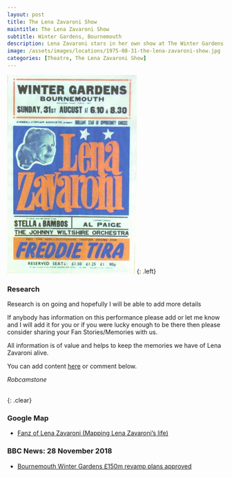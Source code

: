 ```yaml
---
layout: post
title: The Lena Zavaroni Show
maintitle: The Lena Zavaroni Show
subtitle: Winter Gardens, Bournemouth
description: Lena Zavaroni stars in her own show at The Winter Gardens, Bournemouth.
image: /assets/images/locations/1975-08-31-the-lena-zavaroni-show.jpg
categories: [Theatre, The Lena Zavaroni Show]
---
```


![](/assets/images/locations/1975-08-31-the-lena-zavaroni-show.jpg){: .left}

### Research
Research is on going and hopefully I will be able to add more details

If anybody has information on this performance please add or let me know and I will add it for you or if you were lucky enough to be there then please consider sharing your Fan Stories/Memories with us.

All information is of value and helps to keep the memories we have of Lena Zavaroni alive.

You can add content [here](https://github.com/FanzOfLenaZavaroni/fanzoflenazavaroni.github.io) or comment below.

<cite>Robcamstone</cite>

<br />{: .clear}

### Google Map
* [Fanz of Lena Zavaroni (Mapping Lena Zavaroni’s life)](https://www.google.com/maps/d/u/0/viewer?mid=1D1D0ERV_FQMNb9XZzJ-J3yUlK8aI4vhI&hl=en&ll=50.7177435%2C-1.8815762000000404&z=19)

### BBC News: 28 November 2018
* [Bournemouth Winter Gardens £150m revamp plans approved](https://www.bbc.co.uk/news/uk-england-dorset-46375045)

